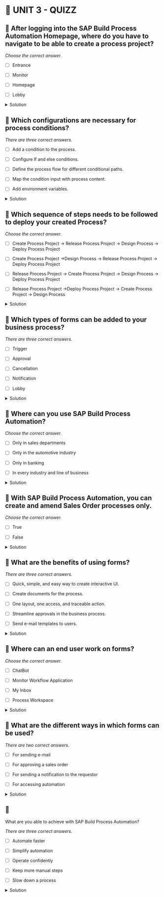 # 🌸 UNIT 3 - QUIZZ

## 💮 After logging into the SAP Build Process Automation Homepage, where do you have to navigate to be able to create a process project?

_Choose the correct answer._

- [ ] Entrance

- [ ] Monitor

- [ ] Homepage

- [ ] Lobby

<details>
  <summary>Solution</summary>

- [ ] Entrance

- [ ] Monitor

- [ ] Homepage

- [ ] Lobby

</details>

## 💮 Which configurations are necessary for process conditions?

_There are three correct answers._

- [ ] Add a condition to the process.

- [ ] Configure If and else conditions.

- [ ] Define the process flow for different conditional paths.

- [ ] Map the condition input with process content.

- [ ] Add environment variables.

<details>
  <summary>Solution</summary>

- [ ] Add a condition to the process.

- [ ] Configure If and else conditions.

- [ ] Define the process flow for different conditional paths.

- [ ] Map the condition input with process content.

- [ ] Add environment variables.

</details>

## 💮 Which sequence of steps needs to be followed to deploy your created Process?

_Choose the correct answer._

- [ ] Create Process Project → Release Process Project → Design Process → Deploy Process Project

- [ ] Create Process Project →Design Process → Release Process Project → Deploy Process Project

- [ ] Release Process Project → Create Process Project → Design Process → Deploy Process Project

- [ ] Release Process Project →Deploy Process Project → Create Process Project → Design Process

<details>
  <summary>Solution</summary>

- [ ] Create Process Project → Release Process Project → Design Process → Deploy Process Project

- [ ] Create Process Project →Design Process → Release Process Project → Deploy Process Project

- [ ] Release Process Project → Create Process Project → Design Process → Deploy Process Project

- [ ] Release Process Project →Deploy Process Project → Create Process Project → Design Process

</details>

## 💮 Which types of forms can be added to your business process?

_There are three correct answers._

- [ ] Trigger

- [ ] Approval

- [ ] Cancellation

- [ ] Notification

- [ ] Lobby

<details>
  <summary>Solution</summary>

- [ ] Trigger

- [ ] Approval

- [ ] Cancellation

- [ ] Notification

- [ ] Lobby

</details>

## 💮 Where can you use SAP Build Process Automation?

_Choose the correct answer._

- [ ] Only in sales departments

- [ ] Only in the automotive industry

- [ ] Only in banking

- [ ] In every industry and line of business

<details>
  <summary>Solution</summary>

- [ ] Only in sales departments

- [ ] Only in the automotive industry

- [ ] Only in banking

- [ ] In every industry and line of business

</details>

## 💮 With SAP Build Process Automation, you can create and amend Sales Order processes only.

_Choose the correct answer._

- [ ] True

- [ ] False

<details>
  <summary>Solution</summary>

- [ ] True

- [ ] False

</details>

## 💮 What are the benefits of using forms?

_There are three correct answers._

- [ ] Quick, simple, and easy way to create interactive UI.

- [ ] Create documents for the process.

- [ ] One layout, one access, and traceable action.

- [ ] Streamline approvals in the business process.

- [ ] Send e-mail templates to users.

<details>
  <summary>Solution</summary>

- [ ] Quick, simple, and easy way to create interactive UI.

- [ ] Create documents for the process.

- [ ] One layout, one access, and traceable action.

- [ ] Streamline approvals in the business process.

- [ ] Send e-mail templates to users.

</details>

## 💮 Where can an end user work on forms?

_Choose the correct answer._

- [ ] ChatBot

- [ ] Monitor Workflow Application

- [ ] My Inbox

- [ ] Process Workspace

<details>
  <summary>Solution</summary>

- [ ] ChatBot

- [ ] Monitor Workflow Application

- [ ] My Inbox

- [ ] Process Workspace

</details>

## 💮 What are the different ways in which forms can be used?

_There are two correct answers._

- [ ] For sending e-mail

- [ ] For approving a sales order

- [ ] For sending a notification to the requestor

- [ ] For accessing automation

<details>
  <summary>Solution</summary>

- [ ] For sending e-mail

- [ ] For approving a sales order

- [ ] For sending a notification to the requestor

- [ ] For accessing automation

</details>

## 💮

What are you able to achieve with SAP Build Process Automation?

_There are three correct answers._

- [ ] Automate faster

- [ ] Simplify automation

- [ ] Operate confidently

- [ ] Keep more manual steps

- [ ] Slow down a process

<details>
  <summary>Solution</summary>

- [ ] Automate faster

- [ ] Simplify automation

- [ ] Operate confidently

- [ ] Keep more manual steps

- [ ] Slow down a process

</details>
